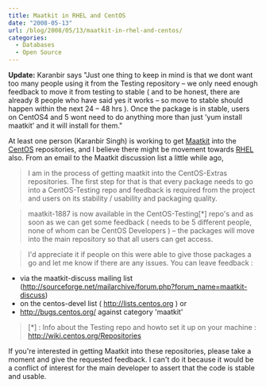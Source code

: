 ```yaml
---
title: Maatkit in RHEL and CentOS
date: "2008-05-13"
url: /blog/2008/05/13/maatkit-in-rhel-and-centos/
categories:
  - Databases
  - Open Source
---
```

**Update:** Karanbir says "Just one thing to keep in mind is that we dont want too many people using it from the Testing repository – we only need enough feedback to move it from testing to stable ( and to be honest, there are already 8 people who have said yes it works – so move to stable should happen within the next 24 – 48 hrs ). Once the package is in stable, users on CentOS4 and 5 wont need to do anything more than just 'yum install maatkit' and it will install for them."

At least one person (Karanbir Singh) is working to get [Maatkit](http://www.maatkit.org/) into the [CentOS](http://www.centos.org/) repositories, and I believe there might be movement towards [RHEL](http://www.redhat.com/rhel/) also. From an email to the Maatkit discussion list a little while ago,

> I am in the process of getting maatkit into the CentOS-Extras repositories. The first step for that is that every package needs to go into a CentOS-Testing repo and feedback is required from the project and users on its stability / usability and packaging quality.  

> maatkit-1887 is now available in the CentOS-Testing[*] repo's and as soon as we can get some feedback ( needs to be 5 different people, none of whom can be CentOS Developers ) – the packages will move into the main repository so that all users can get access.  

> I'd appreciate it if people on this were able to give those packages a go and let me know if there are any issues. You can leave feedback :  

* via the maatkit-discuss mailing list (http://sourceforge.net/mailarchive/forum.php?forum_name=maatkit-discuss)
* on the centos-devel list ( http://lists.centos.org ) or
* http://bugs.centos.org/ against category 'maatkit'
> [*] : Info about the Testing repo and howto set it up on your machine : http://wiki.centos.org/Repositories  

If you're interested in getting Maatkit into these repositories, please take a moment and give the requested feedback. I can't do it because it would be a conflict of interest for the main developer to assert that the code is stable and usable.
